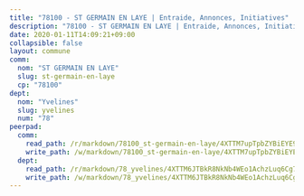```yaml
---
title: "78100 - ST GERMAIN EN LAYE | Entraide, Annonces, Initiatives"
description: "78100 - ST GERMAIN EN LAYE | Entraide, Annonces, Initiatives"
date: 2020-01-11T14:09:21+09:00
collapsible: false
layout: commune
comm:
  nom: "ST GERMAIN EN LAYE"
  slug: st-germain-en-laye
  cp: "78100"
dept:
  nom: "Yvelines"
  slug: yvelines
  num: "78"
peerpad:
  comm:
    read_path: /r/markdown/78100_st-germain-en-laye/4XTTM7upTpbZYBiEYE94AT9xEWQx4yLZdWvmGcwcCi277nAKX
    write_path: /w/markdown/78100_st-germain-en-laye/4XTTM7upTpbZYBiEYE94AT9xEWQx4yLZdWvmGcwcCi277nAKX-K3TgUFJe761Yf5JutkFsQcnXtfriyrKxquEyEr3DaDpvj44beDEyJrYA6ou95WensVNv4HaGWMnaiUiHb6zo48FAW859g9zq8S7mXGBRX4hkSVYUsLGAWonpW3vvVJWxNXp3eP5P
  dept:
    read_path: /r/markdown/78_yvelines/4XTTM6JTBkR8NkNb4WEo1AchzLuq6Cg73ydg7w9pErcQZA13p
    write_path: /w/markdown/78_yvelines/4XTTM6JTBkR8NkNb4WEo1AchzLuq6Cg73ydg7w9pErcQZA13p-K3TgUBFRQCPZwoWqJkunXeSjdgbtU3xzUSsui8DBc3rCTw6mbo4gNvfQRdE99JD3AnVW7fzseq687LKfGWCfAPajih5ByiZ3SpFz1r449oWaDnM5BHKZTbYtf6pEhRvzWbcazhrS
---
```



